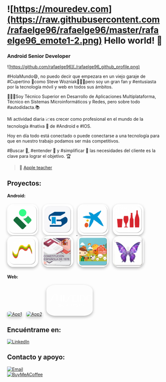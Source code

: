 # ![https://mouredev.com](https://raw.githubusercontent.com/rafaelge96/rafaelge96/master/rafaelge96_emote1-2.png) Hello world! 👋
### Android Senior Developer

![https://github.com/rafaelge96](./rafaelge96_github_profile.png)


#HolaMundo😄, no puedo decir que empezara en un viejo garaje de #Cupertino 🍏como Steve Wozniak🧔🏼‍♂️pero soy un gran fan y #entusiasta por la tecnología móvil y web en todos sus ámbitos.

👨🏼‍💻Soy Técnico Superior en Desarrollo de Aplicaciones Multiplataforma, Técnico en Sistemas Microinformáticos y Redes, pero sobre todo #autodidacta.📚

Mi actividad diaria 📈es crecer como profesional en el mundo de la tecnología #nativa 📲 de #Android e #IOS.

Hoy en día todo está conectado o puede conectarse a una tecnología para que en nuestro trabajo podamos ser más competitivos. 

#Buscar 🔎, #entender 🥸 y #simplificar 🧮 las necesidades del cliente es la clave para lograr el objetivo. 🏆

> 👥 [Apple teacher]([https://mvp.microsoft.com/es-es/PublicProfile/5004970](https://education.apple.com/learning-center/T040412A-es_ES))

## Proyectos:

#### Android:
<p align="left">
  <a href="https://play.google.com/store/apps/details?id=es.lacaixa.mobile.android.newwapicon&hl=es&gl=US" target="_blank"><img src="https://raw.githubusercontent.com/rafaelge96/rafaelge96/master/icon/ic_ipasen.png" alt="App1" style="width:100px;height:100px;object-fit:cover;border-radius:20%;box-shadow:0 4px 8px rgba(0,0,0,0.2);margin-right:10px;" /></a>
  <a href="https://play.google.com/store/apps/details?id=es.juntadeandalucia.ced.senecadroid&hl=es" target="_blank"><img src="https://raw.githubusercontent.com/rafaelge96/rafaelge96/master/icon/ic_iseneca.png" alt="App2" style="width:100px;height:100px;object-fit:cover;border-radius:20%;box-shadow:0 4px 8px rgba(0,0,0,0.2);margin-right:10px;" /> </a>
  <a href="https://play.google.com/store/apps/details?id=com.example.app3" target="_blank"><img src="https://raw.githubusercontent.com/rafaelge96/rafaelge96/master/icon/ic_caixabank.png" alt="App3" style="width:100px;height:100px;object-fit:cover;border-radius:20%;box-shadow:0 4px 10px rgba(0,0,0,0.3);margin-right:10px;" /></a>
  <a href="https://play.google.com/store/apps/details?id=com.damm.dammbars&hl=es" target="_blank"><img src="https://raw.githubusercontent.com/rafaelge96/rafaelge96/master/icon/ic_dammbar.png" alt="App4" style="width:100px;height:100px;object-fit:cover;border-radius:20%;box-shadow:0 4px 10px rgba(0,0,0,0.3);margin-right:10px;" /></a>
  <a href="https://play.google.com/store/apps/details?id=es.asseco.ree&hl=es" target="_blank"><img src="https://raw.githubusercontent.com/rafaelge96/rafaelge96/master/icon/ic_redos.png" alt="App5" style="width:100px;height:100px;object-fit:cover;border-radius:20%;box-shadow:0 4px 10px rgba(0,0,0,0.3);margin-right:10px;" /></a>
  <a href="#" target="_blank"><img src="https://raw.githubusercontent.com/rafaelge96/rafaelge96/master/icon/ic_constitucion.png" alt="App6" style="width:100px;height:100px;object-fit:cover;border-radius:20%;box-shadow:0 4px 10px rgba(0,0,0,0.3);margin-right:10px;" /></a>
  <a href="#" target="_blank"><img src="https://raw.githubusercontent.com/rafaelge96/rafaelge96/master/icon/ic_buscanimal.png" alt="App7" style="width:100px;height:100px;object-fit:cover;border-radius:20%;box-shadow:0 4px 10px rgba(0,0,0,0.3);margin-right:10px;" /></a>
  <a href="#" target="_blank"><img src="https://raw.githubusercontent.com/rafaelge96/rafaelge96/master/icon/ic_paint.png" alt="App8" style="width:100px;height:100px;object-fit:cover;border-radius:20%;box-shadow:0 4px 10px rgba(0,0,0,0.3);" /></a>
</p>


#### Web:
<p align="left">
  <a href="http://zarko.es" target="_blank" style="display:inline-block;margin-right:10px;"><img src="http://zarko.es/assets/imagenes/web/logo.png" alt="App1" width="150" height="100" style="border-radius:20%;box-shadow:0 4px 8px rgba(0,0,0,0.2);" /></a>
  <a href="https://marinlogistics.com" target="_blank" style="display:inline-block;margin-right:10px;"><img src="https://marinlogistics.com/wp-content/uploads/2016/05/logomarin.png" alt="App2" width="230" height="100" style="border-radius:20%;box-shadow:0 4px 8px rgba(0,0,0,0.2);" /></a>
  <a href="https://www.shiseido.es/es/es/" target="_blank" style="display:inline-block;"><img src="data:image/svg+xml;charset=utf-8,%3Csvg%20xmlns%3D%22http%3A%2F%2Fwww.w3.org%2F2000%2Fsvg%22%20width%3D%22509%22%20height%3D%22135%22%20fill%3D%22none%22%20viewBox%3D%220%200%20509%20135%22%3E%3Cpath%20fill%3D%22%23fff%22%20fill-rule%3D%22evenodd%22%20d%3D%22M343.178%2078.24h11.366V12.59h-11.366zm-46.056-4.666V46.093h29.941v-4.75h-29.941V17.339h33.079v-4.75h-44.445v65.65h44.615v-4.75zm95.252%200h-10.857V17.34h10.857c20.526%200%2025.021%2014.589%2025.021%2028.16.085%2014.674-5.343%2028.075-25.021%2028.075m.509-60.985h-22.647v65.65h22.816c33.249%200%2035.879-26.803%2035.879-32.825%200-7.888-3.817-32.825-36.048-32.825m79.645%2062.512c-22.817%200-25.022-20.357-25.022-29.687%200-8.736%201.951-29.687%2024.937-29.687%2022.816%200%2025.022%2020.357%2025.022%2029.687.084%208.737-1.951%2029.687-24.937%2029.687m0-63.445c-21.799%200-36.473%2014.759-36.473%2033.758%200%2019%2014.674%2033.758%2036.473%2033.758%2021.798%200%2036.472-14.758%2036.472-33.758%200-19-14.759-33.758-36.472-33.758M124.43%205.126S116.966.544%20104.497.798c-15.098.34-27.905%2010.094-34.606%2020.018-4.495%206.7-8.143%2014.08-10.687%2021.798-1.781%204.835-4.75%2011.79-7.04%2016.964-4.92%2010.687-13.232%2019.678-26.379%2019C12.468%2077.73%202.969%2068.23%202.969%2068.23L0%2071.284c7.549%207.294%2017.558%2011.535%2027.99%2011.875%2013.147.509%2028.33-7.464%2035.285-19.085a90.996%2090.996%200%200%200%208.397-18.236c.366-1.177.717-2.317%201.057-3.423%202.502-8.13%204.428-14.387%207.34-19.987%203.223-6.192%2012.13-17.303%2026.379-17.473%205.683-.17%2011.281%201.103%2016.285%203.563zm60.73%2073.113h11.366V12.59H185.16zm-26.972-36.387h-35.539V12.589h-11.366v65.65h11.366V46.432h35.539v31.807h11.366V12.59h-11.366zm87.957-15.013c-3.223%205.343-6.022%2011.026-8.227%2016.964-1.951%205.428-5.513%2015.097-6.871%2018.236-4.325%209.839-7.973%2014.165-16.624%2013.825-5.429-.17-11.196-4.495-11.196-4.495l-1.951%202.884a24.157%2024.157%200%200%200%2015.352%205.513c9.839.17%2016.964-4.835%2021.968-11.875%203.563-5.004%206.871-12.723%209.755-20.441.962-2.538%201.884-5.286%202.811-8.047%201.769-5.271%203.556-10.593%205.671-14.6%203.223-6.107%208.312-9.839%2014.334-9.839%202.714%200%205.428.594%207.888%201.781l1.442-3.223c-3.223-1.442-6.701-2.205-10.263-2.29-11.79.34-19.339%207.719-24.089%2015.607M141.138%20131.25c-2.883%202.375-6.531%203.732-10.263%203.732-8.312%200-14.334-4.58-14.334-12.808%200-7.464%205.428-12.807%2014.08-12.807%203.647-.17%207.21%201.187%209.754%203.816l-1.357%201.442c-2.036-2.12-4.835-3.223-7.803-3.223-6.192%200-10.179%204.072-10.179%2010.772%200%206.701%204.411%2010.857%2010.433%2010.857%201.781%200%203.647-.424%205.259-1.272v-8.058h-4.835v-1.866h9.245zm12.725%203.223h-4.411v-24.597h4.411zm28.669-24.597v19.508l-15.777-19.508h-4.241v24.597h2.036v-20.526l16.709%2020.526h3.308v-24.597zm9.923%201.95v-1.95h19.509v1.95l-14.844%2020.866h15.353v1.951h-21.036v-1.782l15.098-21.035zm36.133.849%205.344%2011.28h-10.433zm-.848-2.799-11.62%2024.597h2.375l3.986-8.651h12.299l3.986%208.651h4.835l-11.705-24.597zm41.562%201.95v-1.95h21.12v1.95h-8.397v22.817h-4.411v-22.817zm48.431%2010.348c0-6.531-3.732-11.111-9.584-11.111-5.853%200-9.585%204.496-9.585%2011.111%200%206.616%203.732%2011.112%209.585%2011.112%205.937%200%209.584-4.581%209.584-11.112m4.665%200c0%208.228-6.446%2012.808-14.165%2012.808-7.718%200-14.164-4.58-14.164-12.808%200-8.227%206.446-12.807%2014.164-12.807%207.719%200%2014.165%204.665%2014.165%2012.807m12.045-1.017%2011.875-11.281v-.085h2.968l-11.281%2010.602%2012.723%2014.08h-6.022l-10.348-12.298v12.298h-4.411v-24.597h4.496zm40.204-11.281-8.313%2011.789-7.973-11.789h-5.513l10.094%2014.079v10.603h4.41v-10.603l10.094-14.079zm20.187%201.187c5.853%200%209.585%204.58%209.585%2011.111%200%206.531-3.732%2011.112-9.585%2011.112-5.852%200-9.584-4.496-9.584-11.112%200-6.615%203.732-11.111%209.584-11.111m0%2023.919c7.719%200%2014.165-4.58%2014.165-12.808%200-8.142-6.446-12.807-14.165-12.807-7.718%200-14.165%204.58-14.165%2012.807%200%208.228%206.447%2012.808%2014.165%2012.808%22%20clip-rule%3D%22evenodd%22%2F%3E%3C%2Fsvg%3E" alt="App3" width="150" height="100" style="border-radius:20%;box-shadow:0 4px 10px rgba(0,0,0,0.3);" /></a>
</p>


## Encuéntrame en:

[![LinkedIn](https://img.shields.io/badge/LinkedIn-Rafael_González_Escobar-0077B5?style=for-the-badge&logo=linkedin&logoColor=white&labelColor=101010)](https://www.linkedin.com/in/rafaelge96)

## Contacto y apoyo:

[![Email](https://img.shields.io/badge/rafaelge96@hotmail.com-email_personal-D14836?style=for-the-badge&logo=gmail&logoColor=white&labelColor=101010)](mailto:rafaelge96@hotmail.com)
</br>
[![BuyMeACoffee](https://img.shields.io/badge/Buy_Me_A_Coffee-apoya_mi_trabajo-FFDD00?style=for-the-badge&logo=buy-me-a-coffee&logoColor=white&labelColor=101010)](https://www.buymeacoffee.com/mouredev)
